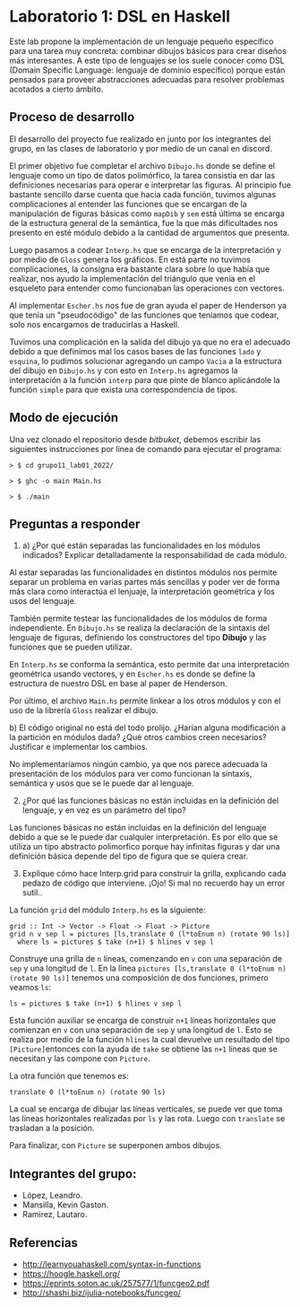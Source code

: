 # Laboratorio 1: DSL en Haskell

Este lab propone la implementación de un lenguaje pequeño específico para una tarea muy concreta: combinar dibujos básicos para crear diseños más interesantes. A este tipo de lenguajes se los suele conocer como DSL (Domain Specific Language: lenguaje de dominio específico) porque están pensados para proveer abstracciones adecuadas para resolver problemas acotados a cierto ámbito.

## Proceso de desarrollo

El desarrollo del proyecto fue realizado en junto por los integrantes del grupo, en las clases de laboratorio y por medio de un canal en discord.

El primer objetivo fue completar el archivo `Dibujo.hs` donde se define el lenguaje como un tipo de datos polimórfico, la tarea consistía en dar las definiciones necesarias para operar e interpretar las figuras. Al principio fue bastante sencillo darse cuenta que hacia cada función, tuvimos algunas complicaciones al entender las funciones que se encargan de la manipulación de figuras básicas como `mapDib` y `sem` está última se encarga de la estructura general de la semántica, fue la que más dificultades nos presento en esté módulo debido a la cantidad de argumentos que presenta.

Luego pasamos a codear `Interp.hs` que se encarga de la interpretación y por medio de `Gloss` genera los gráficos. En está parte no tuvimos complicaciones, la consigna era bastante clara sobre lo que había que realizar, nos ayudo la implementación del triángulo que venía en el esqueleto para entender como funcionaban las operaciones con vectores.

Al implementar `Escher.hs` nos fue de gran ayuda el paper de Henderson ya que tenía un "pseudocódigo" de las funciones que teníamos que codear, solo nos encargamos de traducirlas a Haskell.

Tuvimos una complicación en la salida del dibujo ya que no era el adecuado debido a que definimos mal los casos bases de las funciones `lado` y `esquina`, lo pudimos solucionar agregando un campo `Vacia` a la estructura del dibujo en `Dibujo.hs` y con esto en `Interp.hs` agregamos la interpretación a la función `interp` para que pinte de blanco aplicándole la función `simple` para que exista una correspondencia de tipos.

## Modo de ejecución

Una vez clonado el repositorio desde *bitbuket*, debemos escribir las siguientes instrucciones por línea de comando para ejecutar el programa:

```
> $ cd grupo11_lab01_2022/

> $ ghc -o main Main.hs

> $ ./main
```

## Preguntas a responder

1. a) ¿Por qué están separadas las funcionalidades en los módulos indicados? Explicar detalladamente la responsabilidad de cada módulo.

Al estar separadas las funcionalidades en distintos módulos nos permite separar un problema en varias partes más sencillas y poder ver de forma más clara como interactúa el lenjuaje, la interpretación geométrica y los usos del lenguaje.

También permite testear las funcionalidades de los módulos de forma independiente. En `Dibujo.hs` se realiza la declaración de la sintaxis del lenguaje de figuras, definiendo los constructores del tipo **Dibujo** y las funciones que se pueden utilizar.

En `Interp.hs` se conforma la semántica, esto permite dar una interpretación geométrica usando vectores, y en `Escher.hs` es donde se define la estructura de nuestro DSL en base al paper de Henderson.

Por último, el archivo `Main.hs` permite linkear a los otros módulos y con el uso de la librería `Gloss` realizar el dibujo.

b) El código original no está del todo prolijo. ¿Harían alguna modificación a la partición en módulos dada? ¿Qué otros cambios creen necesarios? Justificar e implementar los cambios.

No implementaríamos ningún cambio, ya que nos parece adecuada la presentación de los módulos para ver como funcionan la sintaxis, semántica y usos que se le puede dar al lenguaje.

2. ¿Por qué las funciones básicas no están incluidas en la definición del lenguaje, y en vez es un parámetro del tipo?

Las funciones básicas no están incluidas en la definición del lenguaje debido a que se le puede dar cualquier interpretación. Es por ello que se utiliza un tipo abstracto polimorfico porque hay infinitas figuras y dar una definición básica depende del tipo de figura que se quiera crear.

3. Explique cómo hace Interp.grid para construir la grilla, explicando cada pedazo de código que interviene. ¡Ojo! Si mal no recuerdo hay un error sutil..

La función `grid` del módulo `Interp.hs` es la siguiente:
```
grid :: Int -> Vector -> Float -> Float -> Picture
grid n v sep l = pictures [ls,translate 0 (l*toEnum n) (rotate 90 ls)]
  where ls = pictures $ take (n+1) $ hlines v sep l
```
Construye una grilla de `n` líneas, comenzando en `v` con una separación de `sep` y una longitud de `l`. En la línea `pictures [ls,translate 0 (l*toEnum n) (rotate 90 ls)]` tenemos una composición de dos funciones, primero veamos `ls`:
```
ls = pictures $ take (n+1) $ hlines v sep l
```
Esta función auxiliar se encarga de construir `n+1` líneas horizontales que comienzan en `v` con una separación de `sep` y una longitud de `l`. Esto se realiza por medio de la función `hlines` la cual devuelve un resultado del tipo `[Picture]`entonces con la ayuda de `take` se obtiene las `n+1` líneas que se necesitan y las compone con `Picture`.

La otra función que tenemos es:
```
translate 0 (l*toEnum n) (rotate 90 ls)
```
La cual se encarga de dibujar las líneas verticales, se puede ver que toma las líneas horizontales realizadas por `ls` y las rota. Luego con `translate` se trasladan a la posición.

Para finalizar, con `Picture` se superponen ambos dibujos.
## Integrantes del grupo:

* López, Leandro.
* Mansilla, Kevin Gaston.
* Ramirez, Lautaro.

## Referencias

- http://learnyouahaskell.com/syntax-in-functions
- https://hoogle.haskell.org/
- https://eprints.soton.ac.uk/257577/1/funcgeo2.pdf
- http://shashi.biz/ijulia-notebooks/funcgeo/
